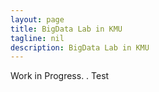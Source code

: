 ```yaml
---
layout: page
title: BigData Lab in KMU
tagline: nil
description: BigData Lab in KMU
---
```

Work in Progress. .
Test

